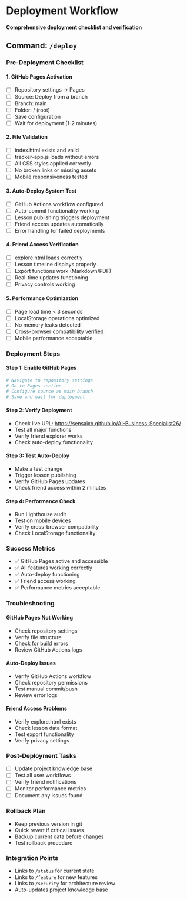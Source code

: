 # Deployment Workflow
**Comprehensive deployment checklist and verification**

## Command: `/deploy`

### Pre-Deployment Checklist

#### 1. GitHub Pages Activation
- [ ] Repository settings → Pages
- [ ] Source: Deploy from a branch
- [ ] Branch: main
- [ ] Folder: / (root)
- [ ] Save configuration
- [ ] Wait for deployment (1-2 minutes)

#### 2. File Validation
- [ ] index.html exists and valid
- [ ] tracker-app.js loads without errors
- [ ] All CSS styles applied correctly
- [ ] No broken links or missing assets
- [ ] Mobile responsiveness tested

#### 3. Auto-Deploy System Test
- [ ] GitHub Actions workflow configured
- [ ] Auto-commit functionality working
- [ ] Lesson publishing triggers deployment
- [ ] Friend access updates automatically
- [ ] Error handling for failed deployments

#### 4. Friend Access Verification
- [ ] explore.html loads correctly
- [ ] Lesson timeline displays properly
- [ ] Export functions work (Markdown/PDF)
- [ ] Real-time updates functioning
- [ ] Privacy controls working

#### 5. Performance Optimization
- [ ] Page load time < 3 seconds
- [ ] LocalStorage operations optimized
- [ ] No memory leaks detected
- [ ] Cross-browser compatibility verified
- [ ] Mobile performance acceptable

### Deployment Steps

#### Step 1: Enable GitHub Pages
```bash
# Navigate to repository settings
# Go to Pages section
# Configure source as main branch
# Save and wait for deployment
```

#### Step 2: Verify Deployment
- Check live URL: https://sensaixo.github.io/AI-Business-Specialist26/
- Test all major functions
- Verify friend explorer works
- Check auto-deploy functionality

#### Step 3: Test Auto-Deploy
- Make a test change
- Trigger lesson publishing
- Verify GitHub Pages updates
- Check friend access within 2 minutes

#### Step 4: Performance Check
- Run Lighthouse audit
- Test on mobile devices
- Verify cross-browser compatibility
- Check LocalStorage functionality

### Success Metrics
- ✅ GitHub Pages active and accessible
- ✅ All features working correctly
- ✅ Auto-deploy functioning
- ✅ Friend access working
- ✅ Performance metrics acceptable

### Troubleshooting

#### GitHub Pages Not Working
- Check repository settings
- Verify file structure
- Check for build errors
- Review GitHub Actions logs

#### Auto-Deploy Issues
- Verify GitHub Actions workflow
- Check repository permissions
- Test manual commit/push
- Review error logs

#### Friend Access Problems
- Verify explore.html exists
- Check lesson data format
- Test export functionality
- Verify privacy settings

### Post-Deployment Tasks
- [ ] Update project knowledge base
- [ ] Test all user workflows
- [ ] Verify friend notifications
- [ ] Monitor performance metrics
- [ ] Document any issues found

### Rollback Plan
- Keep previous version in git
- Quick revert if critical issues
- Backup current data before changes
- Test rollback procedure

### Integration Points
- Links to `/status` for current state
- Links to `/feature` for new features
- Links to `/security` for architecture review
- Auto-updates project knowledge base
